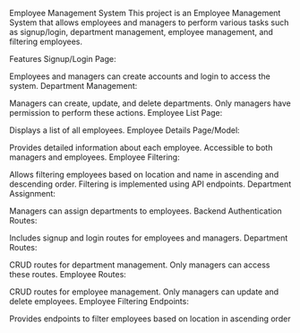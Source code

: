 Employee Management System
This project is an Employee Management System that allows employees and managers to perform various tasks such as signup/login, department management, employee management, and filtering employees.

Features
Signup/Login Page:

Employees and managers can create accounts and login to access the system.
Department Management:

Managers can create, update, and delete departments.
Only managers have permission to perform these actions.
Employee List Page:

Displays a list of all employees.
Employee Details Page/Model:

Provides detailed information about each employee.
Accessible to both managers and employees.
Employee Filtering:

Allows filtering employees based on location and name in ascending and descending order.
Filtering is implemented using API endpoints.
Department Assignment:

Managers can assign departments to employees.
Backend
Authentication Routes:

Includes signup and login routes for employees and managers.
Department Routes:

CRUD routes for department management.
Only managers can access these routes.
Employee Routes:

CRUD routes for employee management.
Only managers can update and delete employees.
Employee Filtering Endpoints:

Provides endpoints to filter employees based on location in ascending order
